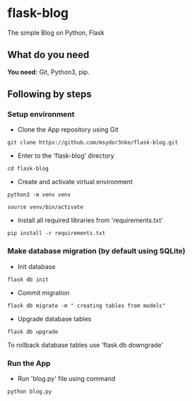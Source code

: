 # flask-blog
The simple Blog on Python, Flask

## What do you need

**You need:** Git, Python3, pip.


## Following by steps

### Setup environment

* Clone the App repository using Git

`git clone https://github.com/msydor3nko/flask-blog.git`

* Enter to the 'flask-blog' directory

`cd flask-blog`

* Create and activate virtual environment

`python3 -m venv venv`

`source venv/bin/activate`

* Install all required libraries from 'requirements.txt'

`pip install -r requirements.txt`


### Make database migration (by default using SQLite)

* Init database

`flask db init`

* Commit migration

`flask db migrate -m " creating tables from models"`

* Upgrade database tables

`flask db upgrade`

To rollback database tables use 'flask db downgrade'


### Run the App

* Run 'blog.py' file using command

`python blog.py`




